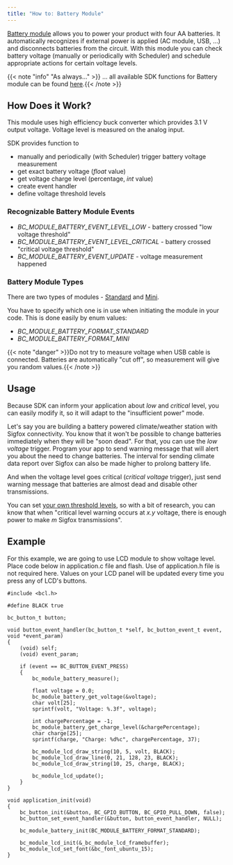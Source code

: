 ```yaml
---
title: "How to: Battery Module"
---
```



[Battery module](../../hardware/about-battery-module/) allows you to power your product with four AA batteries. It automatically recognizes if external power is applied (AC module, USB, ...) and disconnects batteries from the circuit. With this module you can check battery voltage (manually or periodically with Scheduler) and schedule appropriate actions for certain voltage levels.

{{< note "info" "As always..." >}}
... all available SDK functions for Battery module can be found [here](http://sdk.bigclown.com/group__bc__module__battery.html).{{< /note >}}

## How Does it Work?
This module uses high efficiency buck converter which provides 3.1 V output voltage. Voltage level is measured on the analog input.

SDK provides function to

  - manually and periodically (with Scheduler) trigger battery voltage measurement
  - get exact battery voltage (*float* value)
  - get voltage charge level (percentage, *int* value)
  - create event handler
  - define voltage threshold levels

### Recognizable Battery Module Events
- *BC_MODULE_BATTERY_EVENT_LEVEL_LOW* - battery crossed "low voltage threshold"
- *BC_MODULE_BATTERY_EVENT_LEVEL_CRITICAL* - battery crossed "critical voltage threshold"
- *BC_MODULE_BATTERY_EVENT_UPDATE* - voltage measurement happened

### Battery Module Types
There are two types of modules - [Standard](../../hardware/about-battery-module/) and [Mini](../../hardware/about-mini-battery-module/).

You have to specify which one is in use when initiating the module in your code. This is done easily by enum values:

- *BC_MODULE_BATTERY_FORMAT_STANDARD*
- *BC_MODULE_BATTERY_FORMAT_MINI*



{{< note "danger" >}}Do not try to measure voltage when USB cable is connected. Batteries are automatically "cut off", so measurement will give you random values.{{< /note >}}

## Usage
Because SDK can inform your application about *low* and *critical* level, you can easily modify it, so it will adapt to the "insufficient power" mode.

Let's say you are building a battery powered climate/weather station with Sigfox connectivity. You know that it won't be possible to change batteries immediately when they will be "soon dead". For that, you can use the *low voltage* trigger. Program your app to send warning message that will alert you about the need to change batteries. The interval for sending climate data report over Sigfox can also be made higher to prolong battery life.

And when the voltage level goes critical (*critical voltage* trigger), just send warning message that batteries are almost dead and disable other transmissions.

You can set [your own threshold levels](http://sdk.bigclown.com/group__bc__module__battery.html#gae316b29ba7391e57703b4e0e01a69f9f), so with a bit of research, you can know that when "critical level warning occurs at *x.y* voltage, there is enough power to make *m* Sigfox transmissions".

## Example
For this example, we are going to use LCD module to show voltage level. Place code below in application.c file and flash. Use of application.h file is not required here. Values on your LCD panel will be updated every time you press any of LCD's buttons.

```
#include <bcl.h>

#define BLACK true

bc_button_t button;

void button_event_handler(bc_button_t *self, bc_button_event_t event, void *event_param)
{
    (void) self;
    (void) event_param;

    if (event == BC_BUTTON_EVENT_PRESS)
    {
        bc_module_battery_measure();

        float voltage = 0.0;
        bc_module_battery_get_voltage(&voltage);
        char volt[25];
        sprintf(volt, "Voltage: %.3f", voltage);

        int chargePercentage = -1;
        bc_module_battery_get_charge_level(&chargePercentage);
        char charge[25];
        sprintf(charge, "Charge: %d%c", chargePercentage, 37);

        bc_module_lcd_draw_string(10, 5, volt, BLACK);
        bc_module_lcd_draw_line(0, 21, 128, 23, BLACK);
        bc_module_lcd_draw_string(10, 25, charge, BLACK);

        bc_module_lcd_update();
    }
}

void application_init(void)
{
    bc_button_init(&button, BC_GPIO_BUTTON, BC_GPIO_PULL_DOWN, false);
    bc_button_set_event_handler(&button, button_event_handler, NULL);

    bc_module_battery_init(BC_MODULE_BATTERY_FORMAT_STANDARD);

    bc_module_lcd_init(&_bc_module_lcd_framebuffer);
    bc_module_lcd_set_font(&bc_font_ubuntu_15);
}
``` 